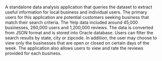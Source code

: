 A standalone data analysis application that queries the dataset to extract useful information for local business and individual users. The primary users for this application are potential customers seeking business that match their search criteria. The Yelp data included around 45,000 businesses, 260,000 users and 1,200,000 reviews. The data is converted from JSON format and is stored into Oracle database. Users can filter the search results by state, city or zipcode. In addition, the user may choose to view only the businesses that are open or closed on certain days of the week. The application also allows users to view and rate the reviews provided for each business. 
